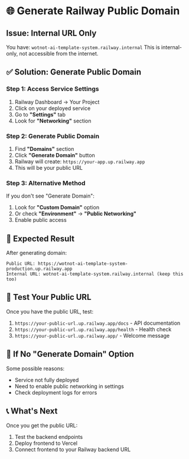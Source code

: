 # 🌐 Generate Railway Public Domain

## Issue: Internal URL Only
You have: `wotnot-ai-template-system.railway.internal`
This is internal-only, not accessible from the internet.

## ✅ Solution: Generate Public Domain

### Step 1: Access Service Settings
1. Railway Dashboard → Your Project
2. Click on your deployed service
3. Go to **"Settings"** tab
4. Look for **"Networking"** section

### Step 2: Generate Public Domain
1. Find **"Domains"** section
2. Click **"Generate Domain"** button
3. Railway will create: `https://your-app.up.railway.app`
4. This will be your public URL

### Step 3: Alternative Method
If you don't see "Generate Domain":
1. Look for **"Custom Domain"** option
2. Or check **"Environment"** → **"Public Networking"**
3. Enable public access

## 🎯 Expected Result

After generating domain:
```
Public URL: https://wotnot-ai-template-system-production.up.railway.app
Internal URL: wotnot-ai-template-system.railway.internal (keep this too)
```

## 🧪 Test Your Public URL

Once you have the public URL, test:
1. `https://your-public-url.up.railway.app/docs` - API documentation
2. `https://your-public-url.up.railway.app/health` - Health check
3. `https://your-public-url.up.railway.app/` - Welcome message

## 🚨 If No "Generate Domain" Option

Some possible reasons:
- Service not fully deployed
- Need to enable public networking in settings
- Check deployment logs for errors

## 📞 What's Next

Once you get the public URL:
1. Test the backend endpoints
2. Deploy frontend to Vercel
3. Connect frontend to your Railway backend URL